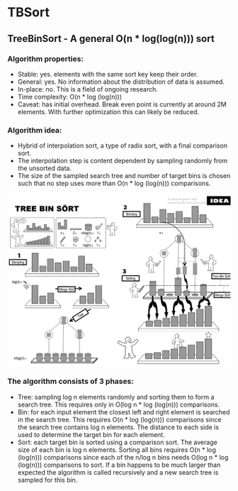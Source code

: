 # TBSort
## TreeBinSort - A general O(n * log(log(n))) sort

### Algorithm properties:
- Stable: yes. elements with the same sort key keep their order.
- General: yes. No information about the distribution of data is assumed.
- In-place: no. This is a field of ongoing research.
- Time complexity: O(n * log (log(n)))
- Caveat: has initial overhead. Break even point is currently at around 2M elements. With further optimization this can likely be reduced.

### Algorithm idea:
- Hybrid of interpolation sort, a type of radix sort, with a final comparison sort.
- The interpolation step is content dependent by sampling randomly from the unsorted data.
- The size of the sampled search tree and number of target bins is chosen such that no step uses more than O(n * log (log(n))) comparisons.

![IDEA Style explanation](TBSort_IDEA.png)
### The algorithm consists of 3 phases:
- Tree: sampling log n elements randomly and sorting them to form a search tree. This requires only in O(log n * log (log(n))) comparisons.
- Bin: for each input element the closest left and right element is searched in the search tree. This requires O(n * log (log(n))) comparisons since the search tree contains log n elements. The distance to each side is used to determine the target bin for each element.
- Sort: each target bin is sorted using a comparison sort. The average size of each bin is log n elements. Sorting all bins requires O(n * log (log(n))) comparisons since each of the n/log n bins needs O(log n * log (log(n))) comparisons to sort. If a bin happens to be much larger than expected the algorithm is called recursively and a new search tree is sampled for this bin.

